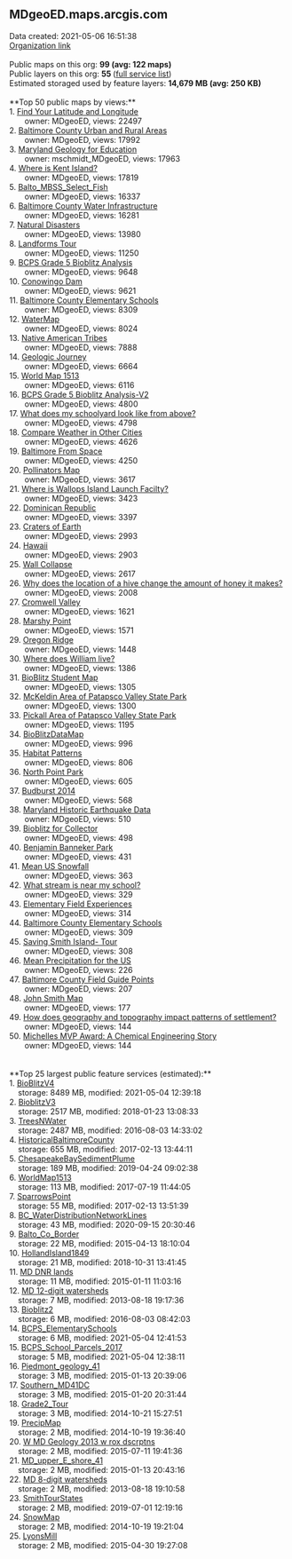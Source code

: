 <h2>MDgeoED.maps.arcgis.com</h2> Data created: 2021-05-06 16:51:38 <br /><a target='new' href='https://MDgeoED.maps.arcgis.com'>Organization link</a><br /><br />Public maps on this org: <b>99 (avg: 122 maps)</b><br />Public layers on this org: <b>55 </b>(<a target='new' href='https://services.arcgis.com/V388bo78v0PokOBx/ArcGIS/rest/services'>full service list</a>)<br />Estimated storaged used by feature layers: <b>14,679 MB (avg: 250 KB)</b><br /><br />**Top 50 public maps by views:**<br />  1. <a target='new' href='https://www.arcgis.com/home/item.html?id=566e2252d7c44c20bdb5b1ca2d9b4e02'>Find Your Latitude and Longitude</a> <br />  &nbsp;&nbsp;&nbsp;&nbsp; &nbsp;&nbsp;owner: MDgeoED, views: 22497<br />  2. <a target='new' href='https://www.arcgis.com/home/item.html?id=d1b014c47cf14ae0ad4d9f1c446c0321'>Baltimore County Urban and Rural Areas</a> <br />  &nbsp;&nbsp;&nbsp;&nbsp; &nbsp;&nbsp;owner: MDgeoED, views: 17992<br />  3. <a target='new' href='https://www.arcgis.com/home/item.html?id=d7cfa7a928f14d89ae9556612001033b'>Maryland Geology for Education</a> <br />  &nbsp;&nbsp;&nbsp;&nbsp; &nbsp;&nbsp;owner: mschmidt_MDgeoED, views: 17963<br />  4. <a target='new' href='https://www.arcgis.com/home/item.html?id=b476944f00834527a6f1fc53d82acfbe'>Where is Kent Island?</a> <br />  &nbsp;&nbsp;&nbsp;&nbsp; &nbsp;&nbsp;owner: MDgeoED, views: 17819<br />  5. <a target='new' href='https://www.arcgis.com/home/item.html?id=609108a70db44bbfb9dc078cc0b998e4'>Balto_MBSS_Select_Fish</a> <br />  &nbsp;&nbsp;&nbsp;&nbsp; &nbsp;&nbsp;owner: MDgeoED, views: 16337<br />  6. <a target='new' href='https://www.arcgis.com/home/item.html?id=98b4ae6bf9b142d7b1edd98318622b48'>Baltimore County Water Infrastructure</a> <br />  &nbsp;&nbsp;&nbsp;&nbsp; &nbsp;&nbsp;owner: MDgeoED, views: 16281<br />  7. <a target='new' href='https://www.arcgis.com/home/item.html?id=63452749754f450c9601d4268f873f61'>Natural Disasters</a> <br />  &nbsp;&nbsp;&nbsp;&nbsp; &nbsp;&nbsp;owner: MDgeoED, views: 13980<br />  8. <a target='new' href='https://www.arcgis.com/home/item.html?id=94282f64f7964bc2a06b1f160bf7c8d1'>Landforms Tour</a> <br />  &nbsp;&nbsp;&nbsp;&nbsp; &nbsp;&nbsp;owner: MDgeoED, views: 11250<br />  9. <a target='new' href='https://www.arcgis.com/home/item.html?id=5fb211e226434316a859492e8b989571'>BCPS Grade 5 Bioblitz Analysis</a> <br />  &nbsp;&nbsp;&nbsp;&nbsp; &nbsp;&nbsp;owner: MDgeoED, views: 9648<br />  10. <a target='new' href='https://www.arcgis.com/home/item.html?id=5da5a0fd38b34e18a5970ac5cefd993c'>Conowingo Dam</a> <br />  &nbsp;&nbsp;&nbsp;&nbsp; &nbsp;&nbsp;owner: MDgeoED, views: 9621<br />  11. <a target='new' href='https://www.arcgis.com/home/item.html?id=2008bd9e21c54ca2a0f638bb10dbcdb8'>Baltimore County Elementary Schools</a> <br />  &nbsp;&nbsp;&nbsp;&nbsp; &nbsp;&nbsp;owner: MDgeoED, views: 8309<br />  12. <a target='new' href='https://www.arcgis.com/home/item.html?id=7be30d47ff24426ca6226a06394c61ea'>WaterMap</a> <br />  &nbsp;&nbsp;&nbsp;&nbsp; &nbsp;&nbsp;owner: MDgeoED, views: 8024<br />  13. <a target='new' href='https://www.arcgis.com/home/item.html?id=18c9c0c8306a4e948dc7c928d1c92de8'>Native American Tribes</a> <br />  &nbsp;&nbsp;&nbsp;&nbsp; &nbsp;&nbsp;owner: MDgeoED, views: 7888<br />  14. <a target='new' href='https://www.arcgis.com/home/item.html?id=c5468f15fb064d3caefab02b1bbbebf7'>Geologic Journey</a> <br />  &nbsp;&nbsp;&nbsp;&nbsp; &nbsp;&nbsp;owner: MDgeoED, views: 6664<br />  15. <a target='new' href='https://www.arcgis.com/home/item.html?id=b3c4cf2f0e4840a0a8216cf3fd152b2d'>World Map 1513</a> <br />  &nbsp;&nbsp;&nbsp;&nbsp; &nbsp;&nbsp;owner: MDgeoED, views: 6116<br />  16. <a target='new' href='https://www.arcgis.com/home/item.html?id=e02f89883cd04126ba52a14f6157cbac'>BCPS Grade 5 Bioblitz Analysis-V2</a> <br />  &nbsp;&nbsp;&nbsp;&nbsp; &nbsp;&nbsp;owner: MDgeoED, views: 4800<br />  17. <a target='new' href='https://www.arcgis.com/home/item.html?id=8c9b19b8810b482f9cda407d9bdddf68'>What does my schoolyard look like from above?</a> <br />  &nbsp;&nbsp;&nbsp;&nbsp; &nbsp;&nbsp;owner: MDgeoED, views: 4798<br />  18. <a target='new' href='https://www.arcgis.com/home/item.html?id=578cc9d274a04d189876114f01960ad0'>Compare Weather in Other Cities</a> <br />  &nbsp;&nbsp;&nbsp;&nbsp; &nbsp;&nbsp;owner: MDgeoED, views: 4626<br />  19. <a target='new' href='https://www.arcgis.com/home/item.html?id=bbaab4db5fa446998872de0d3a1fbb93'>Baltimore From Space</a> <br />  &nbsp;&nbsp;&nbsp;&nbsp; &nbsp;&nbsp;owner: MDgeoED, views: 4250<br />  20. <a target='new' href='https://www.arcgis.com/home/item.html?id=21a1f6438b7c464988c1115f567d8d17'>Pollinators Map</a> <br />  &nbsp;&nbsp;&nbsp;&nbsp; &nbsp;&nbsp;owner: MDgeoED, views: 3617<br />  21. <a target='new' href='https://www.arcgis.com/home/item.html?id=7368afe278174f8db22fb4e7763aeff5'>Where is Wallops Island Launch Facilty?</a> <br />  &nbsp;&nbsp;&nbsp;&nbsp; &nbsp;&nbsp;owner: MDgeoED, views: 3423<br />  22. <a target='new' href='https://www.arcgis.com/home/item.html?id=c8ad14f9a0084ba8a225f772e494f63f'>Dominican Republic</a> <br />  &nbsp;&nbsp;&nbsp;&nbsp; &nbsp;&nbsp;owner: MDgeoED, views: 3397<br />  23. <a target='new' href='https://www.arcgis.com/home/item.html?id=651e079070d2427783cd2b3bb0df713e'>Craters of Earth</a> <br />  &nbsp;&nbsp;&nbsp;&nbsp; &nbsp;&nbsp;owner: MDgeoED, views: 2993<br />  24. <a target='new' href='https://www.arcgis.com/home/item.html?id=e51e5f20fc5d45129cf811a33f719747'>Hawaii</a> <br />  &nbsp;&nbsp;&nbsp;&nbsp; &nbsp;&nbsp;owner: MDgeoED, views: 2903<br />  25. <a target='new' href='https://www.arcgis.com/home/item.html?id=aff6547ada824d4099e1fd90d66e1729'>Wall Collapse</a> <br />  &nbsp;&nbsp;&nbsp;&nbsp; &nbsp;&nbsp;owner: MDgeoED, views: 2617<br />  26. <a target='new' href='https://www.arcgis.com/home/item.html?id=35c02965cf784f089a266db765c44f66'>Why does the location of a hive change the amount of honey it makes?</a> <br />  &nbsp;&nbsp;&nbsp;&nbsp; &nbsp;&nbsp;owner: MDgeoED, views: 2008<br />  27. <a target='new' href='https://www.arcgis.com/home/item.html?id=b22ac1da09f4412cb9fc863fe04c9354'>Cromwell Valley</a> <br />  &nbsp;&nbsp;&nbsp;&nbsp; &nbsp;&nbsp;owner: MDgeoED, views: 1621<br />  28. <a target='new' href='https://www.arcgis.com/home/item.html?id=99a2d0e815e1491eb1af202f7afa8c50'>Marshy Point</a> <br />  &nbsp;&nbsp;&nbsp;&nbsp; &nbsp;&nbsp;owner: MDgeoED, views: 1571<br />  29. <a target='new' href='https://www.arcgis.com/home/item.html?id=ebd471fd45cc449e9fbdf9185d0cd6ef'>Oregon Ridge</a> <br />  &nbsp;&nbsp;&nbsp;&nbsp; &nbsp;&nbsp;owner: MDgeoED, views: 1448<br />  30. <a target='new' href='https://www.arcgis.com/home/item.html?id=119f7115c4a34c149c30eaf74eea0ed5'>Where does William live?</a> <br />  &nbsp;&nbsp;&nbsp;&nbsp; &nbsp;&nbsp;owner: MDgeoED, views: 1386<br />  31. <a target='new' href='https://www.arcgis.com/home/item.html?id=6682deea5711486cb9feff0c33eecbc3'>BioBlitz Student Map</a> <br />  &nbsp;&nbsp;&nbsp;&nbsp; &nbsp;&nbsp;owner: MDgeoED, views: 1305<br />  32. <a target='new' href='https://www.arcgis.com/home/item.html?id=2f1977d25e27424d87251a3c7d36d4be'>McKeldin Area of Patapsco Valley State Park</a> <br />  &nbsp;&nbsp;&nbsp;&nbsp; &nbsp;&nbsp;owner: MDgeoED, views: 1300<br />  33. <a target='new' href='https://www.arcgis.com/home/item.html?id=56e1124810ab4d3ba798e4a1d13c67db'>Pickall Area of Patapsco Valley State Park</a> <br />  &nbsp;&nbsp;&nbsp;&nbsp; &nbsp;&nbsp;owner: MDgeoED, views: 1195<br />  34. <a target='new' href='https://www.arcgis.com/home/item.html?id=b4e049fe001d44568bd551ef7150028c'>BioBlitzDataMap</a> <br />  &nbsp;&nbsp;&nbsp;&nbsp; &nbsp;&nbsp;owner: MDgeoED, views: 996<br />  35. <a target='new' href='https://www.arcgis.com/home/item.html?id=4c6ea307bd9c4531a0c0998f773e1096'>Habitat Patterns</a> <br />  &nbsp;&nbsp;&nbsp;&nbsp; &nbsp;&nbsp;owner: MDgeoED, views: 806<br />  36. <a target='new' href='https://www.arcgis.com/home/item.html?id=20d2904f7fd94cd792d70889f4029187'>North Point Park</a> <br />  &nbsp;&nbsp;&nbsp;&nbsp; &nbsp;&nbsp;owner: MDgeoED, views: 605<br />  37. <a target='new' href='https://www.arcgis.com/home/item.html?id=5fcd1d12c5f447c9ae91fffa5e409c8f'>Budburst 2014</a> <br />  &nbsp;&nbsp;&nbsp;&nbsp; &nbsp;&nbsp;owner: MDgeoED, views: 568<br />  38. <a target='new' href='https://www.arcgis.com/home/item.html?id=55044b25e61f460aad35c822a30a0dc9'>Maryland Historic Earthquake Data</a> <br />  &nbsp;&nbsp;&nbsp;&nbsp; &nbsp;&nbsp;owner: MDgeoED, views: 510<br />  39. <a target='new' href='https://www.arcgis.com/home/item.html?id=9d676137830447748b48c64353b39630'>Bioblitz for Collector</a> <br />  &nbsp;&nbsp;&nbsp;&nbsp; &nbsp;&nbsp;owner: MDgeoED, views: 498<br />  40. <a target='new' href='https://www.arcgis.com/home/item.html?id=c0309378c13f4f5bb08d41863401c466'>Benjamin Banneker Park</a> <br />  &nbsp;&nbsp;&nbsp;&nbsp; &nbsp;&nbsp;owner: MDgeoED, views: 431<br />  41. <a target='new' href='https://www.arcgis.com/home/item.html?id=8406cde3b0b541ff80e6747202948958'>Mean US Snowfall</a> <br />  &nbsp;&nbsp;&nbsp;&nbsp; &nbsp;&nbsp;owner: MDgeoED, views: 363<br />  42. <a target='new' href='https://www.arcgis.com/home/item.html?id=d52a885cc92a47a9a27153923e54eb97'>What stream is near my school?</a> <br />  &nbsp;&nbsp;&nbsp;&nbsp; &nbsp;&nbsp;owner: MDgeoED, views: 329<br />  43. <a target='new' href='https://www.arcgis.com/home/item.html?id=2fe1724cfe02422488c6f25c0d4be8f3'>Elementary Field Experiences</a> <br />  &nbsp;&nbsp;&nbsp;&nbsp; &nbsp;&nbsp;owner: MDgeoED, views: 314<br />  44. <a target='new' href='https://www.arcgis.com/home/item.html?id=32ddfda7fa654cff8a0c05da5c92d19e'>Baltimore County Elementary Schools</a> <br />  &nbsp;&nbsp;&nbsp;&nbsp; &nbsp;&nbsp;owner: MDgeoED, views: 309<br />  45. <a target='new' href='https://www.arcgis.com/home/item.html?id=a1de626515214bc8bcd57f4611774561'>Saving Smith Island- Tour</a> <br />  &nbsp;&nbsp;&nbsp;&nbsp; &nbsp;&nbsp;owner: MDgeoED, views: 308<br />  46. <a target='new' href='https://www.arcgis.com/home/item.html?id=88ede106f43b4afc93833eb876008ed8'>Mean Precipitation for the US</a> <br />  &nbsp;&nbsp;&nbsp;&nbsp; &nbsp;&nbsp;owner: MDgeoED, views: 226<br />  47. <a target='new' href='https://www.arcgis.com/home/item.html?id=d0a5bde95d6d4b58ac455c6ab48bd84e'>Baltimore County Field Guide Points</a> <br />  &nbsp;&nbsp;&nbsp;&nbsp; &nbsp;&nbsp;owner: MDgeoED, views: 207<br />  48. <a target='new' href='https://www.arcgis.com/home/item.html?id=77259b3980d64996a34d3fae076c2fad'>John Smith Map</a> <br />  &nbsp;&nbsp;&nbsp;&nbsp; &nbsp;&nbsp;owner: MDgeoED, views: 177<br />  49. <a target='new' href='https://www.arcgis.com/home/item.html?id=15916d14fdd049adb8b41597508b224a'>How does geography and topography impact patterns of settlement?</a> <br />  &nbsp;&nbsp;&nbsp;&nbsp; &nbsp;&nbsp;owner: MDgeoED, views: 144<br />  50. <a target='new' href='https://www.arcgis.com/home/item.html?id=f630e8a4fb5c4fa7b469da288c09038c'>Michelles MVP Award: A Chemical Engineering Story</a> <br />  &nbsp;&nbsp;&nbsp;&nbsp; &nbsp;&nbsp;owner: MDgeoED, views: 144<br /><br /><br />**Top 25 largest public feature services (estimated):**<br /> 1. <a target='new' href='https://www.arcgis.com/home/item.html?id=8336316cd39e4703ac621dca50e38ed6'>BioBlitzV4</a><br /> &nbsp;&nbsp;&nbsp;&nbsp;storage: 8489 MB, modified: 2021-05-04 12:39:18<br /> 2. <a target='new' href='https://www.arcgis.com/home/item.html?id=4b803ebba9da45208d0b177873c103f2'>BioblitzV3</a><br /> &nbsp;&nbsp;&nbsp;&nbsp;storage: 2517 MB, modified: 2018-01-23 13:08:33<br /> 3. <a target='new' href='https://www.arcgis.com/home/item.html?id=6aed07e786b24d198ebfa5f1201adad4'>TreesNWater</a><br /> &nbsp;&nbsp;&nbsp;&nbsp;storage: 2487 MB, modified: 2016-08-03 14:33:02<br /> 4. <a target='new' href='https://www.arcgis.com/home/item.html?id=b32f5c74d50e486fa8535680607f1a30'>HistoricalBaltimoreCounty</a><br /> &nbsp;&nbsp;&nbsp;&nbsp;storage: 655 MB, modified: 2017-02-13 13:44:11<br /> 5. <a target='new' href='https://www.arcgis.com/home/item.html?id=871edbffe8b9459494ab0f5b6f48c434'>ChesapeakeBaySedimentPlume</a><br /> &nbsp;&nbsp;&nbsp;&nbsp;storage: 189 MB, modified: 2019-04-24 09:02:38<br /> 6. <a target='new' href='https://www.arcgis.com/home/item.html?id=39baf045d245422587c595baf2cca93c'>WorldMap1513</a><br /> &nbsp;&nbsp;&nbsp;&nbsp;storage: 113 MB, modified: 2017-07-19 11:44:05<br /> 7. <a target='new' href='https://www.arcgis.com/home/item.html?id=53dd7e05fdb24af8ae4b9f6304ea25ab'>SparrowsPoint</a><br /> &nbsp;&nbsp;&nbsp;&nbsp;storage: 55 MB, modified: 2017-02-13 13:51:39<br /> 8. <a target='new' href='https://www.arcgis.com/home/item.html?id=63afe46f1f974e5fbcd9cc9acf10ed7d'>BC_WaterDistributionNetworkLines</a><br /> &nbsp;&nbsp;&nbsp;&nbsp;storage: 43 MB, modified: 2020-09-15 20:30:46<br /> 9. <a target='new' href='https://www.arcgis.com/home/item.html?id=cad2fa58c9e5427894873196a7b6dd28'>Balto_Co_Border</a><br /> &nbsp;&nbsp;&nbsp;&nbsp;storage: 22 MB, modified: 2015-04-13 18:10:04<br /> 10. <a target='new' href='https://www.arcgis.com/home/item.html?id=52c4011e1a5c45eebcf3f73ac5ec7758'>HollandIsland1849</a><br /> &nbsp;&nbsp;&nbsp;&nbsp;storage: 21 MB, modified: 2018-10-31 13:41:45<br /> 11. <a target='new' href='https://www.arcgis.com/home/item.html?id=a53c790198e644e192dc922183abf8aa'>MD DNR lands</a><br /> &nbsp;&nbsp;&nbsp;&nbsp;storage: 11 MB, modified: 2015-01-11 11:03:16<br /> 12. <a target='new' href='https://www.arcgis.com/home/item.html?id=f0f4b9db9ba541a5b64a5573eb90274f'>MD 12-digit watersheds</a><br /> &nbsp;&nbsp;&nbsp;&nbsp;storage: 7 MB, modified: 2013-08-18 19:17:36<br /> 13. <a target='new' href='https://www.arcgis.com/home/item.html?id=ec74c7c6c6de462e825dcdd9292cbe41'>Bioblitz2</a><br /> &nbsp;&nbsp;&nbsp;&nbsp;storage: 6 MB, modified: 2016-08-03 08:42:03<br /> 14. <a target='new' href='https://www.arcgis.com/home/item.html?id=3a9ecc04b69d46a8bdd50ac4f5bb1d5e'>BCPS_ElementarySchools</a><br /> &nbsp;&nbsp;&nbsp;&nbsp;storage: 6 MB, modified: 2021-05-04 12:41:53<br /> 15. <a target='new' href='https://www.arcgis.com/home/item.html?id=c88ecd5c74c449cb8eefe4d8187f2381'>BCPS_School_Parcels_2017</a><br /> &nbsp;&nbsp;&nbsp;&nbsp;storage: 5 MB, modified: 2021-05-04 12:38:11<br /> 16. <a target='new' href='https://www.arcgis.com/home/item.html?id=373e940617754e38bbf2e8322b769f02'>Piedmont_geology_41</a><br /> &nbsp;&nbsp;&nbsp;&nbsp;storage: 3 MB, modified: 2015-01-13 20:39:06<br /> 17. <a target='new' href='https://www.arcgis.com/home/item.html?id=7c090d0911804c99867e839a3c38908c'>Southern_MD41DC</a><br /> &nbsp;&nbsp;&nbsp;&nbsp;storage: 3 MB, modified: 2015-01-20 20:31:44<br /> 18. <a target='new' href='https://www.arcgis.com/home/item.html?id=9a98d393ac184391be77909dab581316'>Grade2_Tour</a><br /> &nbsp;&nbsp;&nbsp;&nbsp;storage: 3 MB, modified: 2014-10-21 15:27:51<br /> 19. <a target='new' href='https://www.arcgis.com/home/item.html?id=7aa10cd27aeb48e68560be6a13fc2c00'>PrecipMap</a><br /> &nbsp;&nbsp;&nbsp;&nbsp;storage: 2 MB, modified: 2014-10-19 19:36:40<br /> 20. <a target='new' href='https://www.arcgis.com/home/item.html?id=fca59200611e4552b2b16a9100fd52d4'>W MD Geology 2013 w rox dscrptns</a><br /> &nbsp;&nbsp;&nbsp;&nbsp;storage: 2 MB, modified: 2015-07-11 19:41:36<br /> 21. <a target='new' href='https://www.arcgis.com/home/item.html?id=514dcb0b40e641708da5c287531b961a'>MD_upper_E_shore_41</a><br /> &nbsp;&nbsp;&nbsp;&nbsp;storage: 2 MB, modified: 2015-01-13 20:43:16<br /> 22. <a target='new' href='https://www.arcgis.com/home/item.html?id=8f179b1b6c28433ea6d8d6b8aef185f5'>MD 8-digit watersheds</a><br /> &nbsp;&nbsp;&nbsp;&nbsp;storage: 2 MB, modified: 2013-08-18 19:10:58<br /> 23. <a target='new' href='https://www.arcgis.com/home/item.html?id=84134bc5799f44a59138b7e1b37a8cf6'>SmithTourStates</a><br /> &nbsp;&nbsp;&nbsp;&nbsp;storage: 2 MB, modified: 2019-07-01 12:19:16<br /> 24. <a target='new' href='https://www.arcgis.com/home/item.html?id=5724281355b343a484bf363e2ae063f2'>SnowMap</a><br /> &nbsp;&nbsp;&nbsp;&nbsp;storage: 2 MB, modified: 2014-10-19 19:21:04<br /> 25. <a target='new' href='https://www.arcgis.com/home/item.html?id=77cf5d2408ad4e56bac99a706bd7ed97'>LyonsMill</a><br /> &nbsp;&nbsp;&nbsp;&nbsp;storage: 2 MB, modified: 2015-04-30 19:27:08<br />